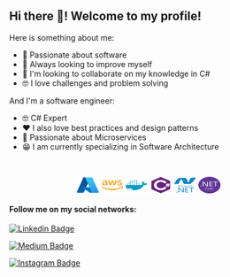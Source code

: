 ## Hi there 👋! Welcome to my profile!

Here is something about me:
- 🔭 Passionate about software
- 🌱 Always looking to improve myself
- 👯 I'm looking to collaborate on my knowledge in C#
- 🤓 I love challenges and problem solving

And I'm a software engineer:
 - 🤓 C# Expert
 - ❤️ I also love best practices and design patterns
 - 🧡 Passionate about Microservices
 - 😁 I am currently specializing in Software Architecture

##

<!-- <details>
  <summary><b>:gear: &nbsp;GitHub Statistics</b></summary>
  <br/>
    <p align="center">
        <img height="137px" src="https://github-readme-streak-stats.herokuapp.com/?user=alexalvess&hide_border=true&theme=nightowl" />
    </p>
    <p align="center">
        <img height="137px" src="https://github-readme-stats.vercel.app/api?username=alexalvess&hide_title=true&hide_border=true&show_icons=true&include_all_commits=true&count_private=true&line_height=21&theme=nightowl" /> <img height="137px" src="https://github-readme-stats.vercel.app/api/top-langs/?username=alexalvess&hide_title=true&hide_border=true&layout=compact&langs_count=8&theme=nightowl&hide=php,java,arduino,html,css" />
    </p>
</details> -->

<div style="display: inline_block" align="center"><br>
  <img align="center" alt="Azure" height="30" width="40" src="https://raw.githubusercontent.com/devicons/devicon/master/icons/azure/azure-original.svg">
  <img align="center" alt="AWS" height="30" width="40" src="https://raw.githubusercontent.com/devicons/devicon/master/icons/amazonwebservices/amazonwebservices-plain-wordmark.svg">
  <img align="center" alt="Docker" height="30" width="40" src="https://raw.githubusercontent.com/devicons/devicon/master/icons/docker/docker-plain.svg">
  
  <img align="center" alt="Csharp" height="30" width="40" src="https://raw.githubusercontent.com/devicons/devicon/master/icons/csharp/csharp-plain.svg">
  <img align="center" alt="DotNet" height="30" width="40" src="https://raw.githubusercontent.com/devicons/devicon/master/icons/dot-net/dot-net-plain-wordmark.svg">
  <img align="center" alt="NetCore" height="30" width="40" src="https://raw.githubusercontent.com/devicons/devicon/master/icons/dotnetcore/dotnetcore-original.svg">
</div>


#### Follow me on my social networks:
[![Linkedin Badge](https://img.shields.io/badge/-LinkedIn-blue?style=flat-square&logo=Linkedin&logoColor=white&link=https://www.linkedin.com/in/dev-lucas-marques/)](https://www.linkedin.com/in/dev-lucas-marques/)

[![Medium Badge](https://img.shields.io/badge/-Medium-000000?style=flat-square&labelColor=000000&logo=medium&logoColor=white&link=https://medium.com/@lunatec09)](https://medium.com/@lunatec09)

[![Instagram Badge](https://img.shields.io/badge/-Instagram-C13584?style=flat-square&labelColor=C13584&logo=instagram&logoColor=white&link=https://medium.com/@lunatec09/)](https://medium.com/@lunatec09/)
